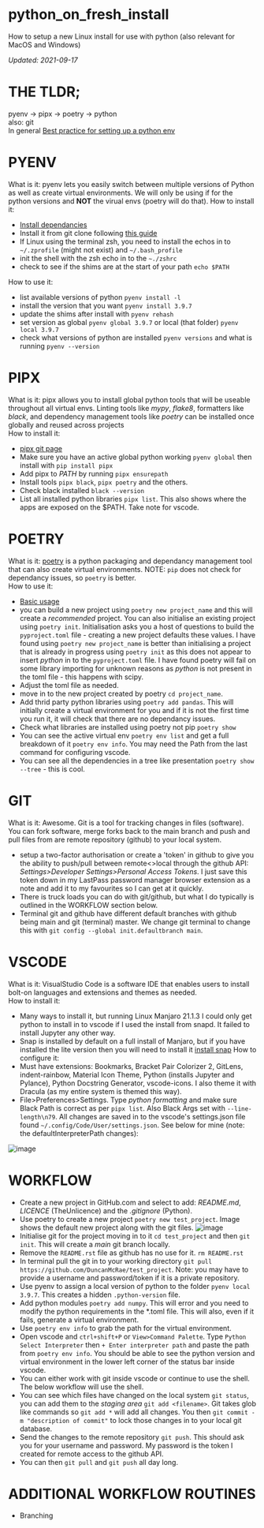 # python_on_fresh_install
How to setup a new Linux install for use with python (also relevant for MacOS and Windows)

_Updated: 2021-09-17_

# THE TLDR;
pyenv -> pipx -> poetry -> python  
also: git  
In general [Best practice for setting up a python env](https://towardsdatascience.com/best-practices-for-setting-up-a-python-environment-d4af439846a)

# PYENV
What is it: pyenv lets you easily switch between multiple versions of Python as well as create virtual environments. We will only be using if for the python versions and **NOT** the virual envs (poetry will do that).
How to install it:
* [Install dependancies](https://github.com/pyenv/pyenv/wiki#suggested-build-environment)
* Install it from git clone following [this guide](https://github.com/pyenv/pyenv)
* If Linux using  the terminal zsh, you need to install the echos in to `~/.zprofile` (might not exist) and `~/.bash_profile`
* init the shell with the zsh echo in to the `~./zshrc`
* check to see if the shims are at the start of your path `echo $PATH`

How to use it:
* list available versions of python `pyenv install -l`
* install the version that you want `pyenv install 3.9.7`
* update the shims after install with `pyenv rehash`
* set version as global `pyenv global 3.9.7` or local (that folder) `pyenv local 3.9.7`
* check what versions of python are installed `pyenv versions` and what is running `pyenv --version`

# PIPX
What is it: pipx allows you to install global python tools that will be useable throughout all virtual envs.  Linting tools like _mypy_, _flake8_, formatters like _black_, and dependency management tools like _poetry_ can be installed once globally and reused across projects  
How to install it:
* [pipx git page](https://github.com/pypa/pipx)
* Make sure you have an active global python working `pyenv global` then install with `pip install pipx`
* Add pipx to _PATH_ by running `pipx ensurepath`
* Install tools `pipx black`, `pipx poetry` and the others.
* Check black installed `black --version`
* List all installed python libraries `pipx list`. This also shows where the apps are exposed on the $PATH. Take note for vscode.

# POETRY
What is it: [poetry](https://python-poetry.org/) is a python packaging and dependancy management tool that can also create virtual environments. NOTE: `pip` does not check for dependancy issues, so `poetry` is better.  
How to use it:  
* [Basic usage](https://python-poetry.org/docs/basic-usage/)
* you can build a new project using `poetry new project_name` and this will create a _recommended_ project. You can also initialise an existing project using `poetry init`. Initialisation asks you a host of questions to build the `pyproject.toml` file - creating a new project defaults these values. I have found using `poetry new project_name` is better than initialising a project that is already in progress using `poetry init` as this does not appear to insert _python_ in to the `pyproject.toml` file. I have found poetry will fail on some library importing for unknown reasons as _python_ is not present in the toml file - this happens with scipy.
* Adjust the toml file as needed.
* move in to the new project created by poetry `cd project_name`.
* Add thrid party python libraries using `poetry add pandas`. This will initially create a virtual environment for you and if it is not the first time you run it, it will check that there are no dependancy issues.
* Check what libraries are installed using poetry not pip `poetry show`
* You can see the active virtual env `poetry env list` and get a full breakdown of it `poetry env info`. You may need the Path from the last command for configuring vscode.
* You can see all the dependencies in a tree like presentation `poetry show --tree` - this is cool.

# GIT
What is it: Awesome. Git is a tool for tracking changes in files (software). You can fork software, merge forks back to the main branch and push and pull files from are remote repository (github) to your local system.
* setup a two-factor authorisation or create a 'token' in github to give you the ability to push/pull between remote<>local through the github API: _Settings>Developer Settings>Personal Access Tokens_. I just save this token down in my LastPass password manager browser extension as a note and add it to my favourites so I can get at it quickly.
* There is truck loads you can do with git/github, but what I do typically is outlined in the WORKFLOW section below.
* Terminal git and github have different default branches with github being main and git (terminal) master. We change git terminal to change this with `git config --global init.defaultbranch main`.

# VSCODE
What is it: VisualStudio Code is a software IDE that enables users to install bolt-on languages and extensions and themes as needed.  
How to install it:
* Many ways to install it, but running Linux Manjaro 21.1.3 I could only get python to install in to vscode if I used the install from snapd. It failed to install Jupyter any other way.
* Snap is installed by default on a full install of Manjaro, but if you have installed the lite version then you will need to install it [install snap](https://snapcraft.io/docs/installing-snap-on-manjaro-linux)
How to configure it:
* Must have extensions: Bookmarks, Bracket Pair Colorizer 2, GitLens, indent-rainbow, Material Icon Theme, Python (installs Jupyter and Pylance), Python Docstring Generator, vscode-icons. I also theme it with Dracula (as my entire system is themed this way).
* File>Preferences>Settings. Type _python formatting_ and make sure Black Path is correct as per `pipx list`. Also Black Args set with `--line-length\n79`. All changes are saved in to the vscode's settings.json file found `~/.config/Code/User/settings.json`. See below for mine (note: the defaultInterpreterPath changes): 
  
![image](https://user-images.githubusercontent.com/32591094/133871418-e50a6424-9cd5-4dd1-a768-d29c59b663ce.png) 

# WORKFLOW
* Create a new project in GitHub.com and select to add: _README.md_, _LICENCE_ (TheUnlicence) and the _.gitignore_ (Python).
* Use poetry to create a new project `poetry new test_project`. Image shows the default new project along with the git files. ![image](https://user-images.githubusercontent.com/32591094/133867085-ff5dd487-33bd-4229-9bf5-42e84c7c39e5.png)
* Initialise git for the project moving in to it `cd test_project` and then `git init`. This will create a _main_ git branch locally.
* Remove the `README.rst` file as github has no use for it. `rm README.rst`
* In terminal pull the git in to your working directory `git pull https://github.com/DuncanMcRae/test_project`. Note: you may have to provide a username and password/token if it is a private repository.
* Use pyenv to assign a local version of python to the folder `pyenv local 3.9.7`. This creates a hidden `.python-version` file.
* Add python modules `poetry add numpy`. This will error and you need to modify the python requirements in the \*.toml file. This will also, even if it fails, generate a virtual environment.
* Use `poetry env info` to grab the path for the virtual environment.
* Open vscode and `ctrl+shift+P` or `View>Command Palette`. Type `Python Select Interpreter` then `+ Enter interpreter path` and paste the path from `poetry env info`. You should be able to see the python version and virtual environment in the lower left corner of the status bar inside vscode.
* You can either work with git inside vscode or continue to use the shell. The below workflow will use the shell.
* You can see which files have changed on the local system `git status`, you can add them to the _staging area_ `git add <filename>`. Git takes glob like commands so `git add *` will add all changes. You then `git commit -m "description of commit"` to lock those changes in to your local git database.
* Send the changes to the remote repository `git push`. This should ask you for your username and password. My password is the token I created for remote access to the github API.
* You can then `git pull` and `git push` all day long.

# ADDITIONAL WORKFLOW ROUTINES
* Branching
